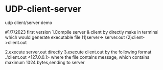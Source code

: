 # UDP-client-server
udp client/server demo

#1/7/2023 first version
1.Compile server & client by directly make in terminal which would generate executable file
  (1)server-> server.out
  (2)client->client.out
  
2.execute server.out directly
3.execute client.out by the following format ./client.out <127.0.0.1> <filename>
  where the file contains message, which contains maximum 1024 bytes,sending to server
